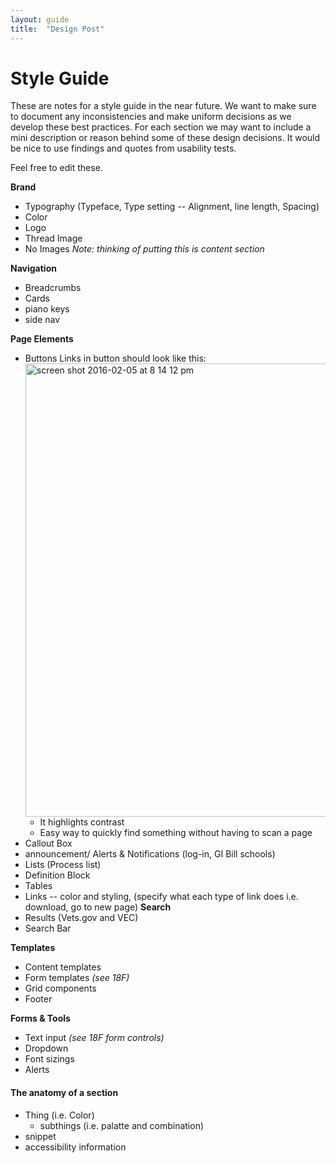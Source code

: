 ```yaml
---
layout: guide
title:  "Design Post"
---
```


# Style Guide

These are notes for a style guide in the near future.
We want to make sure to document any inconsistencies and make uniform decisions as we develop these best practices.
For each section we may want to include a mini description or reason behind some of these design decisions. 
It would be nice to use findings and quotes from usability tests.

Feel free to edit these.

**Brand**
  - Typography (Typeface, Type setting -- Alignment, line length, Spacing)
  - Color
  - Logo
  - Thread Image
  - No Images _Note: thinking of putting this is content section_

**Navigation**
  - Breadcrumbs
  - Cards
  - piano keys
  - side nav

**Page Elements**
  - Buttons
    Links in button should look like this:
    <img width="725" alt="screen shot 2016-02-05 at 8 14 12 pm" src="https://cloud.githubusercontent.com/assets/13420618/12863535/2de77f18-cc45-11e5-9f81-e7b0939e5a8c.png">
      - It highlights contrast
      - Easy way to quickly find something without having to scan a page
  - Callout Box
  - announcement/ Alerts & Notifications (log-in, GI Bill schools)
  - Lists (Process list)
  - Definition Block
  - Tables 
  - Links -- color and styling, (specify what each type of link does i.e. download, go to new page)
**Search**
  - Results (Vets.gov and VEC)
  - Search Bar

**Templates**
 - Content templates
 - Form templates _(see 18F)_
 - Grid components
 - Footer

**Forms & Tools**
  - Text input _(see 18F form controls)_
  - Dropdown
  - Font sizings
  - Alerts

#### The anatomy of a section
  - Thing (i.e. Color)
    - subthings (i.e. palatte and combination)
  - snippet
  - accessibility information
